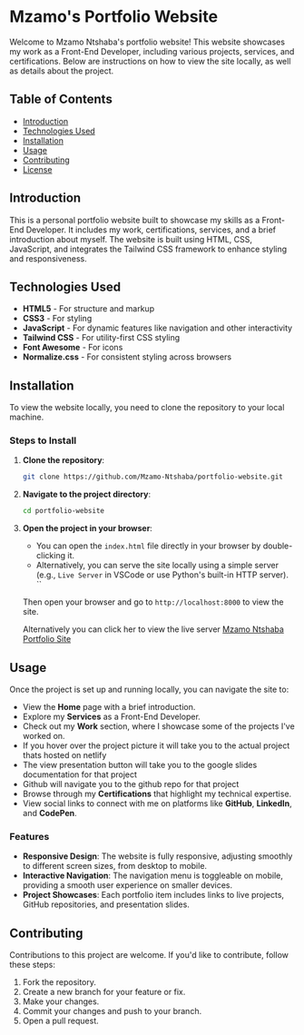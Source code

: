 # Mzamo's Portfolio Website

Welcome to Mzamo Ntshaba's portfolio website! This website showcases my work as a Front-End Developer, including various projects, services, and certifications. Below are instructions on how to view the site locally, as well as details about the project.

## Table of Contents

- [Introduction](#introduction)
- [Technologies Used](#technologies-used)
- [Installation](#installation)
- [Usage](#usage)
- [Contributing](#contributing)
- [License](#license)

## Introduction

This is a personal portfolio website built to showcase my skills as a Front-End Developer. It includes my work, certifications, services, and a brief introduction about myself. The website is built using HTML, CSS, JavaScript, and integrates the Tailwind CSS framework to enhance styling and responsiveness.

## Technologies Used

- **HTML5** - For structure and markup
- **CSS3** - For styling
- **JavaScript** - For dynamic features like navigation and other interactivity
- **Tailwind CSS** - For utility-first CSS styling
- **Font Awesome** - For icons
- **Normalize.css** - For consistent styling across browsers

## Installation

To view the website locally, you need to clone the repository to your local machine.

### Steps to Install

1. **Clone the repository**:
    ```bash
    git clone https://github.com/Mzamo-Ntshaba/portfolio-website.git
    ```

2. **Navigate to the project directory**:
    ```bash
    cd portfolio-website
    ```

3. **Open the project in your browser**:
    - You can open the `index.html` file directly in your browser by double-clicking it.
    - Alternatively, you can serve the site locally using a simple server (e.g., `Live Server` in VSCode or use Python's built-in HTTP server).
      ``

    Then open your browser and go to `http://localhost:8000` to view the site.

   Alternatively you can click her to view the live server [Mzamo Ntshaba Portfolio Site](https://mzamontshaba.netlify.app)

## Usage

Once the project is set up and running locally, you can navigate the site to:

- View the **Home** page with a brief introduction.
- Explore my **Services** as a Front-End Developer.
- Check out my **Work** section, where I showcase some of the projects I've worked on.
- If you hover over the project picture it will take you to the actual project thats hosted on netlify 
- The view presentation button will take you to the google slides documentation for that project 
- Github will navigate you to the github repo for that project 
- Browse through my **Certifications** that highlight my technical expertise.
- View social links to connect with me on platforms like **GitHub**, **LinkedIn**, and **CodePen**.

### Features

- **Responsive Design**: The website is fully responsive, adjusting smoothly to different screen sizes, from desktop to mobile.
- **Interactive Navigation**: The navigation menu is toggleable on mobile, providing a smooth user experience on smaller devices.
- **Project Showcases**: Each portfolio item includes links to live projects, GitHub repositories, and presentation slides.

## Contributing

Contributions to this project are welcome. If you'd like to contribute, follow these steps:

1. Fork the repository.
2. Create a new branch for your feature or fix.
3. Make your changes.
4. Commit your changes and push to your branch.
5. Open a pull request.

